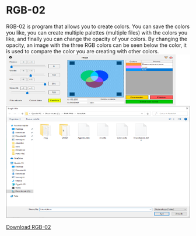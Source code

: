 # RGB-02
RGB-02 is program that allows you to create colors.
You can save the colors you like, you can create multiple palettes
(multiple files) with the colors you like, and finally you can
change the opacity of your colors. By changing the opacity,
an image with the three RGB colors can be seen below the color,
it is used to compare the color you are creating with other colors.
![Image](./Image/RGB-02-imm.png "icon")

[Download RGB-02](https://github.com/AbdullahXPlab/POWER-KI-APPS/raw/main/RGB/RGB-02.pwk)
